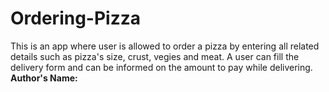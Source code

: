 # Ordering-Pizza
This is an app where user is allowed to order a pizza by entering all related details such as pizza's size, crust, vegies and meat. A user can fill the delivery form and can be informed on the amount to pay while delivering.
<b>Author's Name:</b>
